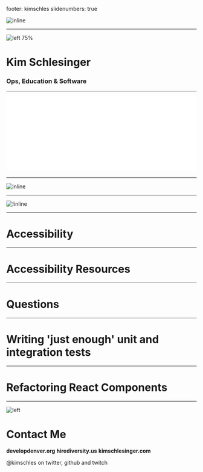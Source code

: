footer: kimschles
slidenumbers: true

![inline](https://res.cloudinary.com/kimschlesinger/image/upload/v1552522996/logo-white.png)

---
![left 75%](http://res.cloudinary.com/kimschlesinger/image/upload/c_scale,w_2960/v1524009870/kimschlesinger-headshot.jpg)

# Kim Schlesinger
### Ops, Education & Software 

--- 
![inline](./images/RO-Logo-White.svg)

--- 


![inline](https://pbs.twimg.com/media/DzdauLfUcAITSMd.jpg:large)

--- 


![!inline](https://res.cloudinary.com/kimschlesinger/image/upload/v1552522996/logo-white.png)

---





# Accessibility 


--- 

# Accessibility Resources


--- 
# Questions

---


# Writing 'just enough' unit and integration tests

---

# Refactoring React Components

--- 
![left](https://media.giphy.com/media/5ArJanyCfxgiY/giphy.gif)

# Contact Me

**developdenver.org** 
**hirediversity.us** 
**kimschlesinger.com**

@kimschles 
on twitter, github and twitch

